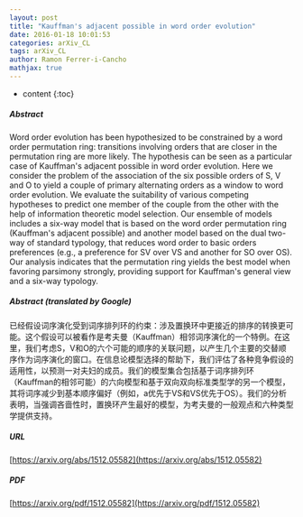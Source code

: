 ```yaml
---
layout: post
title: "Kauffman's adjacent possible in word order evolution"
date: 2016-01-18 10:01:53
categories: arXiv_CL
tags: arXiv_CL
author: Ramon Ferrer-i-Cancho
mathjax: true
---
```


* content
{:toc}

##### Abstract
Word order evolution has been hypothesized to be constrained by a word order permutation ring: transitions involving orders that are closer in the permutation ring are more likely. The hypothesis can be seen as a particular case of Kauffman's adjacent possible in word order evolution. Here we consider the problem of the association of the six possible orders of S, V and O to yield a couple of primary alternating orders as a window to word order evolution. We evaluate the suitability of various competing hypotheses to predict one member of the couple from the other with the help of information theoretic model selection. Our ensemble of models includes a six-way model that is based on the word order permutation ring (Kauffman's adjacent possible) and another model based on the dual two-way of standard typology, that reduces word order to basic orders preferences (e.g., a preference for SV over VS and another for SO over OS). Our analysis indicates that the permutation ring yields the best model when favoring parsimony strongly, providing support for Kauffman's general view and a six-way typology.

##### Abstract (translated by Google)
已经假设词序演化受到词序排列环的约束：涉及置换环中更接近的排序的转换更可能。这个假设可以被看作是考夫曼（Kauffman）相邻词序演化的一个特例。在这里，我们考虑S，V和O的六个可能的顺序的关联问题，以产生几个主要的交替顺序作为词序演化的窗口。在信息论模型选择的帮助下，我们评估了各种竞争假设的适用性，以预测一对夫妇的成员。我们的模型集合包括基于词序排列环（Kauffman的相邻可能）的六向模型和基于双向双向标准类型学的另一个模型，其将词序减少到基本顺序偏好（例如，a优先于VS和VS优先于OS）。我们的分析表明，当强调吝啬性时，置换环产生最好的模型，为考夫曼的一般观点和六种类型学提供支持。

##### URL
[https://arxiv.org/abs/1512.05582](https://arxiv.org/abs/1512.05582)

##### PDF
[https://arxiv.org/pdf/1512.05582](https://arxiv.org/pdf/1512.05582)

